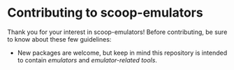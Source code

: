 # Contributing to scoop-emulators

Thank you for your interest in scoop-emulators! Before contributing,
be sure to know about these few guidelines:

- New packages are welcome, but keep in mind this repository is intended
  to contain *emulators* and *emulator-related tools*.

